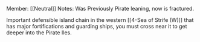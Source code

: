 Member: [[Neutral]]
Notes:  Was Previously Pirate leaning, now is fractured.

Important defensible island chain in the western [[4-Sea of Strife (W)]] that has major fortifications and guarding ships, you must cross near it to get deeper into the Pirate Iles.